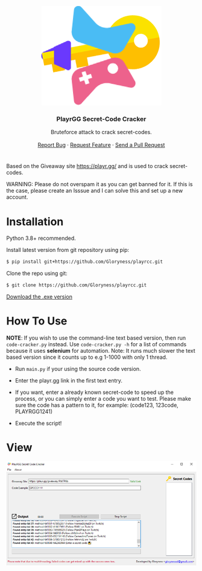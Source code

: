 <p align="center">
  <a><img src="playrcc/src/images/logo.png" width="318" height="263"></a>
  <h3 align="center">PlayrGG Secret-Code Cracker</h3>
  <p align="center">
    Bruteforce attack to crack secret-codes.
    <br />
    <br />
    <a href="https://github.com/Gloryness/playrcc/issues">Report Bug</a>
    ·
    <a href="https://github.com/Gloryness/playrcc/issues">Request Feature</a>
    ·
    <a href="https://github.com/Gloryness/playrcc/pulls">Send a Pull Request</a>
  </p>
</p>

#
Based on the Giveaway site https://playr.gg/ and is used to crack secret-codes.

WARNING: Please do not overspam it as you can get banned for it. If this is the case, please create an Isssue and I can solve this and set up a new account.

# Installation

Python 3.8+ recommended.

Install latest version from git repository using pip:
```bash
$ pip install git+https://github.com/Gloryness/playrcc.git
```

Clone the repo using git:
```bash
$ git clone https://github.com/Gloryness/playrcc.git
```

<a href="https://github.com/Gloryness/playrcc/raw/master/playrcc/exe/PlayrGG%20Secret-Code%20Cracker.zip">Download the .exe version</a>

# How To Use

**NOTE**: If you wish to use the command-line text based version, then run `code-cracker.py` instead.
Use `code-cracker.py -h` for a list of commands because it uses **selenium** for automation.
Note: It runs much slower the text based version since it counts up to e.g 1-1000 with only 1 thread.

- Run `main.py` if your using the source code version.
- Enter the playr.gg link in the first text entry.
- If you want, enter a already known secret-code to speed up the process, or you can simply enter a code you want to test.
  Please make sure the code has a pattern to it, for example: (code123, 123code, PLAYRGG1241)

- Execute the script!

# View

<img src="playrcc/src/images/view.png">
